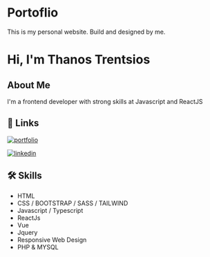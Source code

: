 
# Portoflio

This is my personal website. Build and designed by me.


# Hi, I'm Thanos Trentsios

## About Me
I'm a frontend developer with strong skills at Javascript and ReactJS


## 🔗 Links
[![portfolio](https://img.shields.io/badge/my_portfolio-000?style=for-the-badge&logoColor=white)](https://thanosdev.com)

[![linkedin](https://img.shields.io/badge/linkedin-0A66C2?style=for-the-badge&logo=linkedin&logoColor=white)](https://www.linkedin.com/in/thanos-trentsios)


## 🛠 Skills

- HTML
- CSS / BOOTSTRAP / SASS / TAILWIND
- Javascript / Typescript
- ReactJs
- Vue
- Jquery
- Responsive Web Design
- PHP & MYSQL

 
